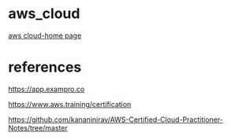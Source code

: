 # aws_cloud

[aws cloud-home page](https://chlocdev.github.io/aws_cloud/)

 # references

 https://app.exampro.co

 https://www.aws.training/certification
  
 https://github.com/kananinirav/AWS-Certified-Cloud-Practitioner-Notes/tree/master
